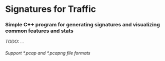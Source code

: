 # Signatures for Traffic

### Simple C++ program for generating signatures and visualizing common features and stats

*TODO: ...*

###### Support *.pcap and *.pcapng file formats
